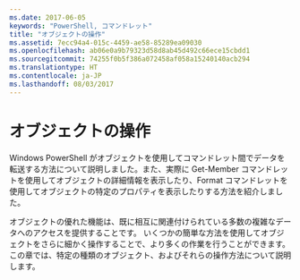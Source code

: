 ```yaml
---
ms.date: 2017-06-05
keywords: "PowerShell, コマンドレット"
title: "オブジェクトの操作"
ms.assetid: 7ecc94a4-015c-4459-ae58-85289ea09030
ms.openlocfilehash: ab06e0a9b79323d58d8ab45d492c66ece15cbdd1
ms.sourcegitcommit: 74255f0b5f386a072458af058a15240140acb294
ms.translationtype: HT
ms.contentlocale: ja-JP
ms.lasthandoff: 08/03/2017
---
```

# <a name="working-with-objects"></a>オブジェクトの操作
Windows PowerShell がオブジェクトを使用してコマンドレット間でデータを転送する方法について説明しました。また、実際に Get-Member コマンドレットを使用してオブジェクトの詳細情報を表示したり、Format コマンドレットを使用してオブジェクトの特定のプロパティを表示したりする方法を紹介しました。

オブジェクトの優れた機能は、既に相互に関連付けられている多数の複雑なデータへのアクセスを提供することです。 いくつかの簡単な方法を使用してオブジェクトをさらに細かく操作することで、より多くの作業を行うことができます。 この章では、特定の種類のオブジェクト、およびそれらの操作方法について説明します。


